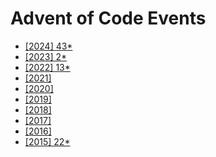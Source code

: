 # Advent of Code Events

- [[2024] 43*](2024)
- [[2023]  2*](2023)
- [[2022] 13*](2022)
- [[2021] ](2021)
- [[2020] ](2020)
- [[2019] ](2019)
- [[2018] ](2018)
- [[2017] ](2017)
- [[2016] ](2016)
- [[2015] 22*](2015)
